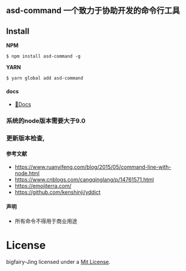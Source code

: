 ## asd-command 一个致力于协助开发的命令行工具

## Install

__NPM__

```shell
$ npm install asd-command -g
```

__YARN__

```shell
$ yarn global add asd-command
```

#### docs 
* [📄Docs](https://bigfairy-jing.github.io/asd-command/)

### 系统的node版本需要大于9.0
 
### 更新版本检查, 

#### 参考文献
* https://www.ruanyifeng.com/blog/2015/05/command-line-with-node.html
* https://www.cnblogs.com/cangqinglang/p/14761571.html
* https://emojiterra.com/
* https://github.com/kenshinji/yddict

#### 声明

* 所有命令不得用于商业用途

# License

bigfairy-Jing licensed under a [Mit License](./LICENSE).